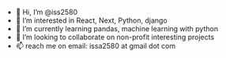 - 👋 Hi, I’m @iss2580
- 👀 I’m interested in React, Next, Python, django
- 🌱 I’m currently learning pandas, machine learning with python
- 💞️ I’m looking to collaborate on non-profit interesting projects
- 📫 reach me on email: issa2580 at gmail dot com

<!---
issa2580/issa2580 is a ✨ special ✨ repository because its `README.md` (this file) appears on your GitHub profile.
You can click the Preview link to take a look at your changes.
--->
